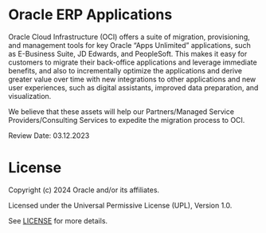 # Oracle ERP Applications

Oracle Cloud Infrastructure (OCI) offers a suite of migration, provisioning, and management tools for key Oracle “Apps Unlimited” applications, such as E-Business Suite, JD Edwards, and PeopleSoft. This makes it easy for customers to migrate their back-office applications and leverage immediate benefits, and also to incrementally optimize the applications and derive greater value over time with new integrations to other applications and new user experiences, such as digital assistants, improved data preparation, and visualization.

We believe that these assets will help our Partners/Managed Service Providers/Consulting Services to expedite the migration process to OCI.

Review Date: 03.12.2023

# License

Copyright (c) 2024 Oracle and/or its affiliates.

Licensed under the Universal Permissive License (UPL), Version 1.0.

See [LICENSE](https://github.com/oracle-devrel/technology-engineering/blob/folder-structure/LICENSE) for more details.


